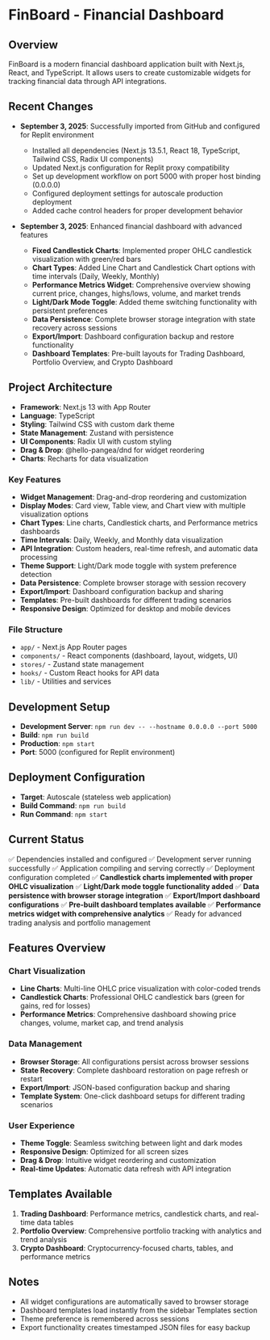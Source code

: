 # FinBoard - Financial Dashboard

## Overview
FinBoard is a modern financial dashboard application built with Next.js, React, and TypeScript. It allows users to create customizable widgets for tracking financial data through API integrations.

## Recent Changes
- **September 3, 2025**: Successfully imported from GitHub and configured for Replit environment
  - Installed all dependencies (Next.js 13.5.1, React 18, TypeScript, Tailwind CSS, Radix UI components)
  - Updated Next.js configuration for Replit proxy compatibility
  - Set up development workflow on port 5000 with proper host binding (0.0.0.0)
  - Configured deployment settings for autoscale production deployment
  - Added cache control headers for proper development behavior

- **September 3, 2025**: Enhanced financial dashboard with advanced features
  - **Fixed Candlestick Charts**: Implemented proper OHLC candlestick visualization with green/red bars
  - **Chart Types**: Added Line Chart and Candlestick Chart options with time intervals (Daily, Weekly, Monthly)
  - **Performance Metrics Widget**: Comprehensive overview showing current price, changes, highs/lows, volume, and market trends
  - **Light/Dark Mode Toggle**: Added theme switching functionality with persistent preferences
  - **Data Persistence**: Complete browser storage integration with state recovery across sessions
  - **Export/Import**: Dashboard configuration backup and restore functionality
  - **Dashboard Templates**: Pre-built layouts for Trading Dashboard, Portfolio Overview, and Crypto Dashboard

## Project Architecture
- **Framework**: Next.js 13 with App Router
- **Language**: TypeScript
- **Styling**: Tailwind CSS with custom dark theme
- **State Management**: Zustand with persistence
- **UI Components**: Radix UI with custom styling
- **Drag & Drop**: @hello-pangea/dnd for widget reordering
- **Charts**: Recharts for data visualization

### Key Features
- **Widget Management**: Drag-and-drop reordering and customization
- **Display Modes**: Card view, Table view, and Chart view with multiple visualization options
- **Chart Types**: Line charts, Candlestick charts, and Performance metrics dashboards
- **Time Intervals**: Daily, Weekly, and Monthly data visualization
- **API Integration**: Custom headers, real-time refresh, and automatic data processing
- **Theme Support**: Light/Dark mode toggle with system preference detection
- **Data Persistence**: Complete browser storage with session recovery
- **Export/Import**: Dashboard configuration backup and sharing
- **Templates**: Pre-built dashboards for different trading scenarios
- **Responsive Design**: Optimized for desktop and mobile devices

### File Structure
- `app/` - Next.js App Router pages
- `components/` - React components (dashboard, layout, widgets, UI)
- `stores/` - Zustand state management
- `hooks/` - Custom React hooks for API data
- `lib/` - Utilities and services

## Development Setup
- **Development Server**: `npm run dev -- --hostname 0.0.0.0 --port 5000`
- **Build**: `npm run build`
- **Production**: `npm start`
- **Port**: 5000 (configured for Replit environment)

## Deployment Configuration
- **Target**: Autoscale (stateless web application)
- **Build Command**: `npm run build`
- **Run Command**: `npm start`

## Current Status
✅ Dependencies installed and configured
✅ Development server running successfully
✅ Application compiling and serving correctly
✅ Deployment configuration completed
✅ **Candlestick charts implemented with proper OHLC visualization**
✅ **Light/Dark mode toggle functionality added**
✅ **Data persistence with browser storage integration**
✅ **Export/Import dashboard configurations**
✅ **Pre-built dashboard templates available**
✅ **Performance metrics widget with comprehensive analytics**
✅ Ready for advanced trading analysis and portfolio management

## Features Overview

### Chart Visualization
- **Line Charts**: Multi-line OHLC price visualization with color-coded trends
- **Candlestick Charts**: Professional OHLC candlestick bars (green for gains, red for losses)
- **Performance Metrics**: Comprehensive dashboard showing price changes, volume, market cap, and trend analysis

### Data Management
- **Browser Storage**: All configurations persist across browser sessions
- **State Recovery**: Complete dashboard restoration on page refresh or restart
- **Export/Import**: JSON-based configuration backup and sharing
- **Template System**: One-click dashboard setups for different trading scenarios

### User Experience
- **Theme Toggle**: Seamless switching between light and dark modes
- **Responsive Design**: Optimized for all screen sizes
- **Drag & Drop**: Intuitive widget reordering and customization
- **Real-time Updates**: Automatic data refresh with API integration

## Templates Available
1. **Trading Dashboard**: Performance metrics, candlestick charts, and real-time data tables
2. **Portfolio Overview**: Comprehensive portfolio tracking with analytics and trend analysis
3. **Crypto Dashboard**: Cryptocurrency-focused charts, tables, and performance metrics

## Notes
- All widget configurations are automatically saved to browser storage
- Dashboard templates load instantly from the sidebar Templates section
- Theme preference is remembered across sessions
- Export functionality creates timestamped JSON files for easy backup